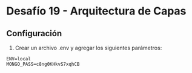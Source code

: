 # Desafío 19 - Arquitectura de Capas

## Configuración

1) Crear un archivo .env y agregar los siguientes parámetros:

```
ENV=local
MONGO_PASS=c8ng0KHkvS7xqhCB
```

